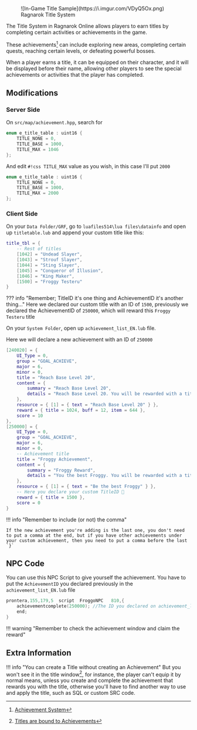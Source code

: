 <figure markdown>
  ![In-Game Title Sample](https://i.imgur.com/VDyQ5Ox.png)
  <figcaption>Ragnarok Title System</figcaption>
</figure>

The Title System in Ragnarok Online allows players to earn titles by completing certain activities or achievements in the game.

These achievements[^1] can include exploring new areas, completing certain quests, reaching certain levels, or defeating powerful bosses.

When a player earns a title, it can be equipped on their character, and it will be displayed before their name, allowing other players to see the special achievements or activities that the player has completed.

[^1]: [Achievement System](https://irowiki.org/wiki/Achievement_System)

## Modifications

### Server Side

On `src/map/achievement.hpp`, search for

```cpp
enum e_title_table : uint16 {
	TITLE_NONE = 0,
	TITLE_BASE = 1000,
	TITLE_MAX = 1046
};
```

And edit `#!css TITLE_MAX` value as you wish, in this case I'll put `2000`

```cpp hl_lines="4"
enum e_title_table : uint16 {
	TITLE_NONE = 0,
	TITLE_BASE = 1000,
	TITLE_MAX = 2000
};
```

### Client Side

On your `Data Folder/GRF`, go to `luafiles514\lua files\datainfo` and open up `titletable.lub` and append your custom title like this: 

```lua hl_lines="8" title="data\luafiles514\lua files\datainfo\titletable.lub"
title_tbl = {
    -- Rest of titles
	[1042] = "Undead Slayer",
	[1043] = "Strouf Slayer",
	[1044] = "Sting Slayer",
	[1045] = "Conqueror of Illusion",
	[1046] = "King Maker",
	[1500] = "Froggy Testeru"
}
```

??? info "Remember; TitleID it's one thing and AchievementID it's another thing..."
	Here we declared our custom title with an ID of `1500`, previously we declared the AchievementID of `250000`, which will reward this `Froggy Testeru` title

On your `System Folder`, open up `achievement_list_EN.lub` file.

Here we will declare a new achievement with an ID of `250000`

```lua hl_lines="15-30" title="System\achievement_list_EN.lub"
[240020] = {
    UI_Type = 0,
    group = "GOAL_ACHIEVE",
    major = 6,
    minor = 0,
    title = "Reach Base Level 20",
    content = {
        summary = "Reach Base Level 20",
        details = "Reach Base Level 20. You will be rewarded with a title."
    },
    resource = { [1] = { text = "Reach Base Level 20" } },
    reward = { title = 1024, buff = 12, item = 644 },
    score = 10
},
[250000] = {
    UI_Type = 0,
    group = "GOAL_ACHIEVE",
    major = 6,
    minor = 0,
    -- Achievement title
    title = "Froggy Achievement", 
    content = {
        summary = "Froggy Reward",
        details = "You the best Froggy. You will be rewarded with a title."
    },
    resource = { [1] = { text = "Be the best Froggy" } },
    -- Here you declare your custom TitleID 🐸
    reward = { title = 1500 }, 
    score = 0
}
```

!!! info "Remember to include (or not) the comma"

    If the new achievement you're adding is the last one, you don't need to put a comma at the end, but if you have other achievements under your custom achievement, then you need to put a comma before the last `}`

## NPC Code

You can use this NPC Script to give yourself the achievement.
You have to put the `AchievementID` you declared previously in the `achievement_list_EN.lub` file

```cpp
prontera,155,179,5	script	FroggoNPC	810,{
	achievementcomplete(250000); //The ID you declared on achievement_list_EN.lub
	end;
}
```

!!! warning "Remember to check the achievement window and claim the reward"

## Extra Information

!!! info "You can create a Title without creating an Achievement"
	But you won't see it in the title window[^2], for instance, the player can't equip it by normal means, unless you create and complete the achievement that rewards you with the title, otherwise you'll have to find another way to use and apply the title, such as SQL or custom SRC code.


[^2]: [Titles are bound to Achievements](https://discord.com/channels/96459614895226880/352836475982839808/1120203326450040894)